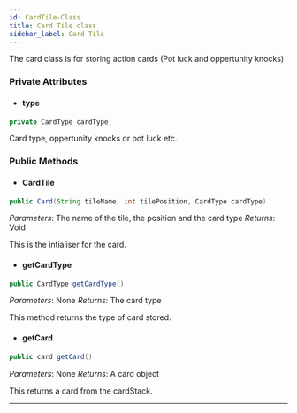 ```yaml
---
id: CardTile-Class
title: Card Tile class
sidebar_label: Card Tile 
---
```


The card class is for storing action cards (Pot luck and oppertunity knocks)

### Private Attributes 
- #### type
```java
private CardType cardType;
```
Card type, oppertunity knocks or pot luck etc.

### Public Methods 
- #### CardTile
```java
public Card(String tileName, int tilePosition, CardType cardType)
```
*Parameters*: The name of the tile, the position and the card type
*Returns*: Void

This is the intialiser for the card. 

- #### getCardType
```java
public CardType getCardType()
```
*Parameters*: None
*Returns*: The card type

This method returns the type of card stored. 

- #### getCard
```java
public card getCard()
```
*Parameters*: None
*Returns*: A card object

This returns a card from the cardStack.


--- 
